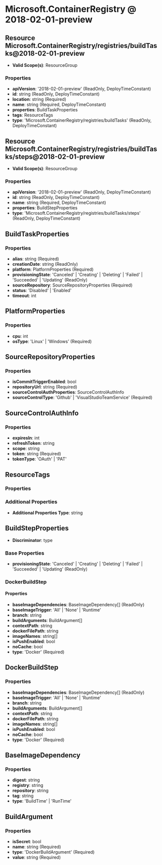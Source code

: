 # Microsoft.ContainerRegistry @ 2018-02-01-preview

## Resource Microsoft.ContainerRegistry/registries/buildTasks@2018-02-01-preview
* **Valid Scope(s)**: ResourceGroup
### Properties
* **apiVersion**: '2018-02-01-preview' (ReadOnly, DeployTimeConstant)
* **id**: string (ReadOnly, DeployTimeConstant)
* **location**: string (Required)
* **name**: string (Required, DeployTimeConstant)
* **properties**: BuildTaskProperties
* **tags**: ResourceTags
* **type**: 'Microsoft.ContainerRegistry/registries/buildTasks' (ReadOnly, DeployTimeConstant)

## Resource Microsoft.ContainerRegistry/registries/buildTasks/steps@2018-02-01-preview
* **Valid Scope(s)**: ResourceGroup
### Properties
* **apiVersion**: '2018-02-01-preview' (ReadOnly, DeployTimeConstant)
* **id**: string (ReadOnly, DeployTimeConstant)
* **name**: string (Required, DeployTimeConstant)
* **properties**: BuildStepProperties
* **type**: 'Microsoft.ContainerRegistry/registries/buildTasks/steps' (ReadOnly, DeployTimeConstant)

## BuildTaskProperties
### Properties
* **alias**: string (Required)
* **creationDate**: string (ReadOnly)
* **platform**: PlatformProperties (Required)
* **provisioningState**: 'Canceled' | 'Creating' | 'Deleting' | 'Failed' | 'Succeeded' | 'Updating' (ReadOnly)
* **sourceRepository**: SourceRepositoryProperties (Required)
* **status**: 'Disabled' | 'Enabled'
* **timeout**: int

## PlatformProperties
### Properties
* **cpu**: int
* **osType**: 'Linux' | 'Windows' (Required)

## SourceRepositoryProperties
### Properties
* **isCommitTriggerEnabled**: bool
* **repositoryUrl**: string (Required)
* **sourceControlAuthProperties**: SourceControlAuthInfo
* **sourceControlType**: 'Github' | 'VisualStudioTeamService' (Required)

## SourceControlAuthInfo
### Properties
* **expiresIn**: int
* **refreshToken**: string
* **scope**: string
* **token**: string (Required)
* **tokenType**: 'OAuth' | 'PAT'

## ResourceTags
### Properties
### Additional Properties
* **Additional Properties Type**: string

## BuildStepProperties
* **Discriminator**: type

### Base Properties
* **provisioningState**: 'Canceled' | 'Creating' | 'Deleting' | 'Failed' | 'Succeeded' | 'Updating' (ReadOnly)
### DockerBuildStep
#### Properties
* **baseImageDependencies**: BaseImageDependency[] (ReadOnly)
* **baseImageTrigger**: 'All' | 'None' | 'Runtime'
* **branch**: string
* **buildArguments**: BuildArgument[]
* **contextPath**: string
* **dockerFilePath**: string
* **imageNames**: string[]
* **isPushEnabled**: bool
* **noCache**: bool
* **type**: 'Docker' (Required)


## DockerBuildStep
### Properties
* **baseImageDependencies**: BaseImageDependency[] (ReadOnly)
* **baseImageTrigger**: 'All' | 'None' | 'Runtime'
* **branch**: string
* **buildArguments**: BuildArgument[]
* **contextPath**: string
* **dockerFilePath**: string
* **imageNames**: string[]
* **isPushEnabled**: bool
* **noCache**: bool
* **type**: 'Docker' (Required)

## BaseImageDependency
### Properties
* **digest**: string
* **registry**: string
* **repository**: string
* **tag**: string
* **type**: 'BuildTime' | 'RunTime'

## BuildArgument
### Properties
* **isSecret**: bool
* **name**: string (Required)
* **type**: 'DockerBuildArgument' (Required)
* **value**: string (Required)


